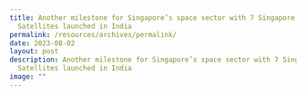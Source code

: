 ```yaml
---
title: Another milestone for Singapore’s space sector with 7 Singapore
  Satellites launched in India
permalink: /resources/archives/permalink/
date: 2023-08-02
layout: post
description: Another milestone for Singapore’s space sector with 7 Singapore
  Satellites launched in India
image: ""
---
```

